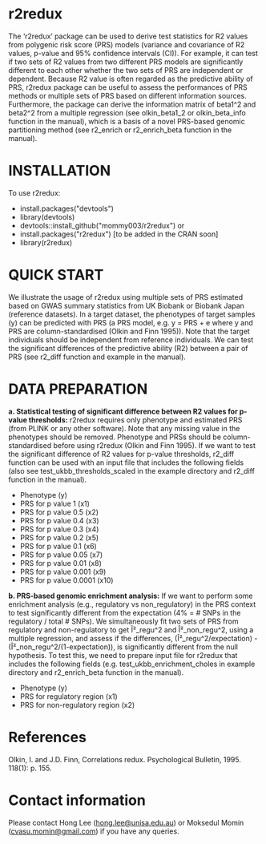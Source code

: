 # r2redux
The ‘r2redux’ package can be used to derive test statistics for R2 values from polygenic risk score (PRS) models (variance and covariance of R2 values, p-value and 95% confidence intervals (CI)). For example, it can test if two sets of R2 values from two different PRS models are significantly different to each other whether the two sets of PRS are independent or dependent. Because R2 value is often regarded as the predictive ability of PRS, r2redux package can be useful to assess the performances of PRS methods or multiple sets of PRS based on different information sources. Furthermore, the package can derive the information matrix of beta1^2 and beta2^2 from a multiple regression (see olkin_beta1_2 or olkin_beta_info function in the manual), which is a basis of a novel PRS-based genomic partitioning method (see r2_enrich or r2_enrich_beta function in the manual).  

# INSTALLATION
To use r2redux:
- install.packages("devtools")
- library(devtools)
- devtools::install_github("mommy003/r2redux") or
- install.packages("r2redux")  [to be added in the CRAN soon]
- library(r2redux)

# QUICK START
We illustrate the usage of r2redux using multiple sets of PRS estimated based on GWAS summary statistics from UK Biobank or Biobank Japan (reference datasets). In a target dataset, the phenotypes of target samples (y) can be predicted with PRS (a PRS model, e.g. y = PRS + e where y and PRS are column-standardised (Olkin and Finn 1995)). Note that the target individuals should be independent from reference individuals. We can test the significant differences of the predictive ability (R2) between a pair of PRS (see r2_diff function and example in the manual). 

# DATA PREPARATION
**a.	Statistical testing of significant difference between R2 values for p-value thresholds:** 
r2redux requires only phenotype and estimated PRS (from PLINK or any other software). Note that any missing value in the phenotypes should be removed. Phenotype and PRSs should be column-standardised before using r2redux (Olkin and Finn 1995). If we want to test the significant difference of R2 values for p-value thresholds, r2_diff function can be used with an input file that includes the following fields (also see test_ukbb_thresholds_scaled in the example directory and r2_diff function in the manual).
- Phenotype (y)
- PRS for p value 1 (x1)
- PRS for p value 0.5 (x2)
- PRS for p value 0.4 (x3)
- PRS for p value 0.3 (x4)
- PRS for p value 0.2 (x5)
- PRS for p value 0.1 (x6)
- PRS for p value 0.05 (x7)
- PRS for p value 0.01 (x8)
- PRS for p value 0.001 (x9)
- PRS for p value 0.0001 (x10)
 
**b. PRS-based genomic enrichment analysis:**
If we want to perform some enrichment analysis (e.g., regulatory vs non_regulatory) in the PRS context to test significantly different from the expectation (4% = # SNPs in the regulatory / total # SNPs). We simultaneously fit two sets of PRS from regulatory and non-regulatory to get Î²_regu^2 and Î²_non_regu^2, using a multiple regression, and assess if the differences, (Î²_regu^2/expectation) - (Î²_non_regu^2/(1-expectation)), is significantly different from the null hypothesis. To test this, we need to prepare input file for r2redux that includes the following fields (e.g. test_ukbb_enrichment_choles in example directory and r2_enrich_beta function in the manual).
- Phenotype (y)
- PRS for regulatory region (x1)
- PRS for non-regulatory region (x2)      

# References
Olkin, I. and J.D. Finn, Correlations redux. Psychological Bulletin, 1995. 118(1): p. 155.

# Contact information
Please contact Hong Lee (hong.lee@unisa.edu.au) or Moksedul Momin (cvasu.momin@gmail.com) if you have any queries.
